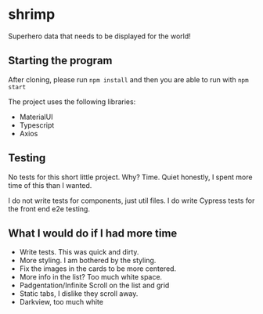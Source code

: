 # shrimp
Superhero data that needs to be displayed for the world!

## Starting the program

After cloning, please run `npm install` and then you are able to run with `npm start`

The project uses the following libraries:
- MaterialUI
- Typescript
- Axios

## Testing

No tests for this short little project. Why? Time. Quiet honestly, I spent more time of this than I wanted.

I do not write tests for components, just util files. 
I do write Cypress tests for the front end e2e testing.

## What I would do if I had more time

- Write tests. This was quick and dirty.
- More styling. I am bothered by the styling. 
- Fix the images in the cards to be more centered.
- More info in the list? Too much white space.
- Padgentation/Infinite Scroll on the list and grid
- Static tabs, I dislike they scroll away. 
- Darkview, too much white